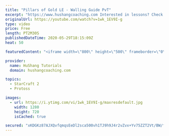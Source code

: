 ```yaml
---
title: "Pillars of Gold LE - Walling Guide PvT"
excerpt: "https://www.hushangcoaching.com Interested in lessons? Check out the website for more information ------------------------------------------------------------------------------------------------------- Want to support HuShang Tutorials directly? Patreon is a website where you can contribute a monthly"
originalUrl: https://youtube.com/watch?v=1wk_1EV9I-g
type: video
price: Free
length: PT2M30S
publishedDateTime: 2020-05-29T18:15:09Z
heat: 50

featuredContent: "<iframe width=\"800\" height=\"500\" frameborder=\"0\" src=\"https://www.youtube.com/embed/1wk_1EV9I-g\" allow=\"accelerometer; autoplay; encrypted-media; gyroscope; picture-in-picture\" allowfullscreen></iframe>"

provider:
  name: HuShang Tutorials
  domain: hushangcoaching.com

topics:
  - StarCraft 2
  - Protoss

images:
  - url: https://i.ytimg.com/vi/1wk_1EV9I-g/maxresdefault.jpg
    width: 1280
    height: 720
    isCached: true

secured: "xKDGKz87AJXQvfqmqsEeDl2sca500vh1TJ9h9J4r2vZvx+Yv75ZZT2Vt/BW/fAVz6qSQ9lh4EgzmfnzxzPK92QSiVPNA4ffYIVdQ4L7u3n0hGKoAlMlIVeWcd+YYRsIKUqCFLIUqgT/78FzTCq8Y+FJB52S8jesFCQ+O9sjVU4xcOIevEWwcR4mxAi7onxNip0wxWGz8dZIpyFZ13jiRCGYh7b2KpYXZCczaDRP1ti6yI2cVSa0w7pfbOYJPlw9trWUOH9wPCzmp42QyvaACoP1r96ciuq4/LyJVFJVKyGqspwXikQOQjSPiFBQjJu5TNF89PrP49tfB5S+BWn3WAq1EtrD3Kp5HizGJ4KNT1nr2QWPjlGVAtNePeXnncmTlZ6TJu2df1vYEtok+DNcTT7L4nAo7kKg4YRoBiqZhGgE=;D5Y7Qkr29nc9nfCmve9irQ=="
---
```



